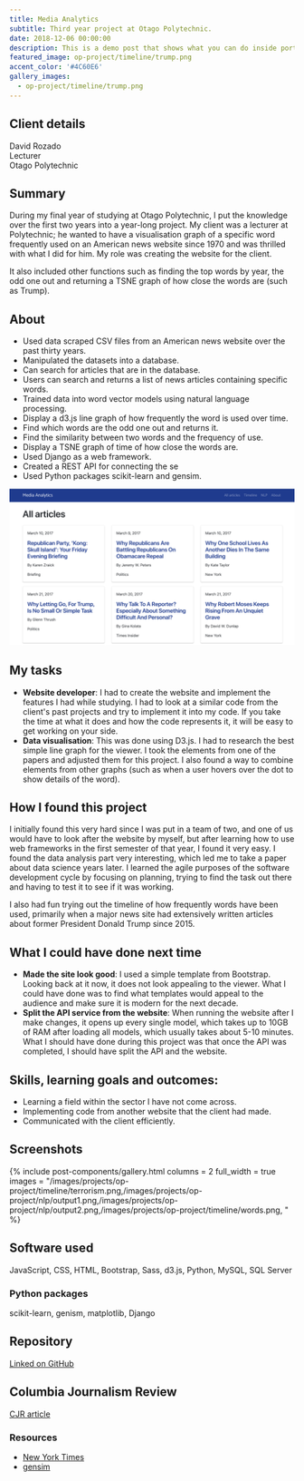 ```yaml
---
title: Media Analytics
subtitle: Third year project at Otago Polytechnic.
date: 2018-12-06 00:00:00
description: This is a demo post that shows what you can do inside portfolio and blog posts. We’ve included everything you need to create engaging posts and case studies to show off your work in a beautiful way.
featured_image: op-project/timeline/trump.png
accent_color: '#4C60E6'
gallery_images:
  - op-project/timeline/trump.png
---
```


## Client details
David Rozado  
Lecturer  
Otago Polytechnic  

## Summary
During my final year of studying at Otago Polytechnic, I put the knowledge over the first two years into a year-long project. My client was a lecturer at Polytechnic; he wanted to have a visualisation graph of a specific word frequently used on an American news website since 1970 and was thrilled with what I did for him. My role was creating the website for the client.

It also included other functions such as finding the top words by year, the odd one out and returning a TSNE graph of how close the words are (such as Trump).

## About
* Used data scraped CSV files from an American news website over the past thirty years.
* Manipulated the datasets into a database.
* Can search for articles that are in the database.
* Users can search and returns a list of news articles containing specific words.
* Trained data into word vector models using natural language processing.
* Display a d3.js line graph of how frequently the word is used over time.
* Find which words are the odd one out and returns it.
* Find the similarity between two words and the frequency of use.
* Display a TSNE graph of time of how close the words are.
* Used Django as a web framework.
* Created a REST API for connecting the se
* Used Python packages scikit-learn and gensim.

![](/images/projects/op-project/home/all_articles.png)

## My tasks
* **Website developer**: I had to create the website and implement the features I had while studying. I had to look at a similar code from the client's past projects and try to implement it into my code. If you take the time at what it does and how the code represents it, it will be easy to get working on your side.
* **Data visualisation**: This was done using D3.js. I had to research the best simple line graph for the viewer. I took the elements from one of the papers and adjusted them for this project. I also found a way to combine elements from other graphs (such as when a user hovers over the dot to show details of the word).

## How I found this project
I initially found this very hard since I was put in a team of two, and one of us would have to look after the website by myself, but after learning how to use web frameworks in the first semester of that year, I found it very easy. I found the data analysis part very interesting, which led me to take a paper about data science years later. I learned the agile purposes of the software development cycle by focusing on planning, trying to find the task out there and having to test it to see if it was working.

I also had fun trying out the timeline of how frequently words have been used, primarily when a major news site had extensively written articles about former President Donald Trump since 2015.

## What I could have done next time
* **Made the site look good**: I used a simple template from Bootstrap. Looking back at it now, it does not look appealing to the viewer. What I could have done was to find what templates would appeal to the audience and make sure it is modern for the next decade.
* **Split the API service from the website**: When running the website after I make changes, it opens up every single model, which takes up to 10GB of RAM after loading all models, which usually takes about 5-10 minutes. What I should have done during this project was that once the API was completed, I should have split the API and the website. 

## Skills, learning goals and outcomes:
- Learning a field within the sector I have not come across.
- Implementing code from another website that the client had made.
- Communicated with the client efficiently. 

## Screenshots
{% include post-components/gallery.html
	columns = 2
	full_width = true
	images = "/images/projects/op-project/timeline/terrorism.png,/images/projects/op-project/nlp/output1.png,/images/projects/op-project/nlp/output2.png,/images/projects/op-project/timeline/words.png,
	"
%}

## Software used
JavaScript,
CSS,
HTML,
Bootstrap,
Sass,
d3.js,
Python,
MySQL,
SQL Server

### Python packages
scikit-learn,
genism,
matplotlib,
Django

## Repository
[Linked on GitHub](https://github.com/raymondhua/media-analytics)

## Columbia Journalism Review
[CJR article](https://www.cjr.org/covering_the_election/new-york-times-trump.php)

### Resources
- [New York Times](https://www.nytimes.com/)
- [gensim](https://radimrehurek.com/gensim/)